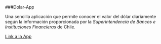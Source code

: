 ###Dolar-App

Una sencilla aplicación que permite conocer el valor del dólar diariamente según la información proporcionada por la *Superintendencia de Bancos e Instituciones Financieras* de Chile.

[Link a la App](https://violetalibertad.github.io/dolar-app/)